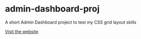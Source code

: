 # admin-dashboard-proj
A short Admin Dashboard project to test my CSS grid layout skills

[Visit the website](https://alexcarron.github.io/admin-dashboard-proj/)
